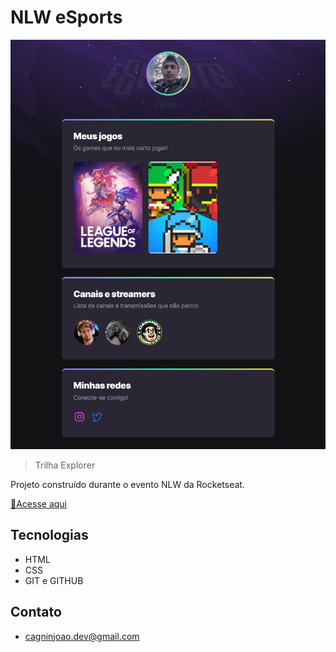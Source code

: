 # NLW eSports

![preview](./.github/preview.png)

> Trilha Explorer

Projeto construído durante o evento NLW da Rocketseat.

[🔗Acesse aqui](https://cagninjoao.github.io/NLW-Esports/)

## Tecnologias

- HTML
- CSS
- GIT e GITHUB

## Contato

- cagninjoao.dev@gmail.com
